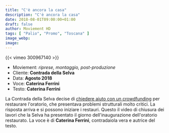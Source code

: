 ```yaml
---
title: "C'è ancora la casa"
description: "C'è ancora la casa"
date: 2018-08-01T09:00:00+01:00
draft: false
author: Moviement HD
tags: [ "Palio", "Promo", "Toscana" ]
image_webp:
image:
---
```


{{< vimeo 300967140 >}}
<br>

- Moviement: *riprese, montaggio, post-produzione*
- Cliente: **Contrada della Selva**
- Data: **Agosto 2018**
- Voce: **Caterina Ferrini**
- Testo: **Caterina Ferrini**

La Contrada della Selva decise di [chiedere aiuto con un crowdfunding](/portfolio/2017-09_thatsacontrada) per restaurare l'oratorio, che presentava problemi strutturali molto critici. La risposta arriva e si possono iniziare i restauri. Questo il video di chiusura dei lavori che la Selva ha presentato il giorno dell'inaugurazione dell'oratorio restaurato. La voce è di **Caterina Ferrini**, contradaiola vera e autrice del testo.
